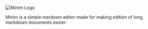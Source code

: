 ![Minim Logo](https://minim.sycl.io/static/img/logo.png)

Minim is a simple mardown editor made for making edition of long markdown
documents easier.
